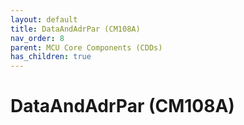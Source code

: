 ```yaml
---
layout: default
title: DataAndAdrPar (CM108A)
nav_order: 8
parent: MCU Core Components (CDDs)
has_children: true
---
```

# DataAndAdrPar (CM108A)
